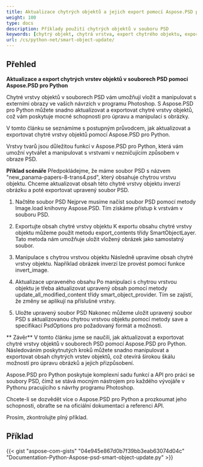 ```yaml
---
title: Aktualizace chytrých objektů a jejich export pomocí Aspose.PSD pro Python
weight: 100
type: docs
description: Příklady použití chytrých objektů v souboru PSD
keywords: [chytrý objekt, chytrá vrstva, export chytrého objektu, export chytré vrstvy, aktualizace chytrého objektu, aktualizace chytré vrstvy, psd api, python, ukázkový kód]
url: /cs/python-net/smart-object-update/
---
```


## **Přehled**

**Aktualizace a export chytrých vrstev objektů v souborech PSD pomocí Aspose.PSD pro Python**

Chytré vrstvy objektů v souborech PSD vám umožňují vložit a manipulovat s externími obrazy ve vašich návrzích v programu Photoshop. S Aspose.PSD pro Python můžete snadno aktualizovat a exportovat chytré vrstvy objektů, což vám poskytuje mocné schopnosti pro úpravu a manipulaci s obrázky.

V tomto článku se seznámíme s postupným průvodcem, jak aktualizovat a exportovat chytré vrstvy objektů pomocí Aspose.PSD pro Python.

Vrstvy tvarů jsou důležitou funkcí v Aspose.PSD pro Python, která vám umožní vytvářet a manipulovat s vrstvami v nezničujícím způsobem v obraze PSD.

**Příklad scénáře**
Předpokládejme, že máme soubor PSD s názvem "new_panama-papers-8-trans4.psd", který obsahuje chytrou vrstvu objektu. Chceme aktualizovat obsah této chytré vrstvy objektu inverzí obrázku a poté exportovat upravený soubor PSD.

1. Načtěte soubor PSD
Nejprve musíme načíst soubor PSD pomocí metody Image.load knihovny Aspose.PSD. Tím získáme přístup k vrstvám v souboru PSD.

2. Exportujte obsah chytré vrstvy objektu
K exportu obsahu chytré vrstvy objektu můžeme použít metodu export_contents třídy SmartObjectLayer. Tato metoda nám umožňuje uložit vložený obrázek jako samostatný soubor.

3. Manipulace s chytrou vrstvou objektu
Následně upravíme obsah chytré vrstvy objektu. Například obrázek inverzí lze provést pomocí funkce invert_image.

4. Aktualizace upraveného obsahu
Po manipulaci s chytrou vrstvou objektu je třeba aktualizovat upravený obsah pomocí metody update_all_modified_content třídy smart_object_provider. Tím se zajistí, že změny se aplikují na příslušné vrstvy.

5. Uložte upravený soubor PSD
Nakonec můžeme uložit upravený soubor PSD s aktualizovanou chytrou vrstvou objektu pomocí metody save a specifikací PsdOptions pro požadovaný formát a možnosti.

** Závěr**
V tomto článku jsme se naučili, jak aktualizovat a exportovat chytré vrstvy objektů v souborech PSD pomocí Aspose.PSD pro Python. Následováním poskytnutých kroků můžete snadno manipulovat a exportovat obsah chytrých vrstev objektů, což otevírá širokou škálu možností pro úpravu obrázků a jejich přizpůsobení.

Aspose.PSD pro Python poskytuje komplexní sadu funkcí a API pro práci se soubory PSD, čímž se stává mocným nástrojem pro každého vývojáře v Pythonu pracujícího s návrhy programu Photoshop.

Chcete-li se dozvědět více o Aspose.PSD pro Python a prozkoumat jeho schopnosti, obraťte se na oficiální dokumentaci a referenci API.

Prosím, zkontrolujte plný příklad.

## **Příklad**
{{< gist "aspose-com-gists" "04e945e867d0b7f39bb3eab63074d04c" "Documentation-Python-Aspose-psd-smart-object-update.py" >}}
